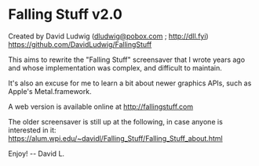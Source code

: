 Falling Stuff v2.0
==============
Created by David Ludwig (dludwig@pobox.com ; http://dll.fyi)
https://github.com/DavidLudwig/FallingStuff

This aims to rewrite the "Falling Stuff" screensaver that I wrote years ago and whose implementation was complex, and difficult to maintain.

It's also an excuse for me to learn a bit about newer graphics APIs, such as Apple's Metal.framework.

A web version is available online at http://fallingstuff.com

The older screensaver is still up at the following, in case anyone is interested in it: https://alum.wpi.edu/~davidl/Falling_Stuff/Falling_Stuff_about.html

Enjoy!
-- David L.

